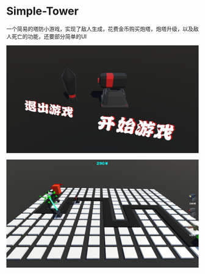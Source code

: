 # Simple-Tower
一个简易的塔防小游戏，实现了敌人生成，花费金币购买炮塔，炮塔升级，以及敌人死亡的功能，还要部分简单的UI

![image text](https://github.com/gzhutaishuai/Simple-Tower/blob/main/%E4%B8%BB%E8%8F%9C%E5%8D%95.png)

![image text](https://github.com/gzhutaishuai/Simple-Tower/blob/main/%E6%B8%B8%E6%88%8F%E7%94%BB%E9%9D%A2.png)
